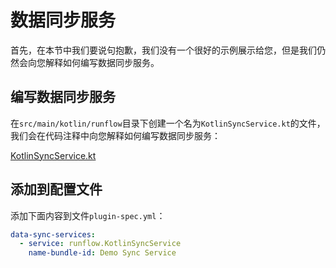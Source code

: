 # 数据同步服务

首先，在本节中我们要说句抱歉，我们没有一个很好的示例展示给您，但是我们仍然会向您解释如何编写数据同步服务。

## 编写数据同步服务

在`src/main/kotlin/runflow`目录下创建一个名为`KotlinSyncService.kt`的文件，我们会在代码注释中向您解释如何编写数据同步服务：

[KotlinSyncService.kt](../../jar-plugin-guide/java-demo-plugin/src/main/kotlin/runflow/KotlinSyncService.kt ':include :type=code')

## 添加到配置文件

添加下面内容到文件`plugin-spec.yml`：

```yaml
data-sync-services:
  - service: runflow.KotlinSyncService
    name-bundle-id: Demo Sync Service
```
